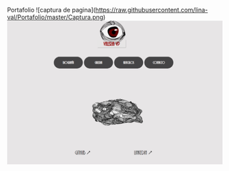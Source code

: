 Portafolio
<span>![</span><span>captura de pagina</span><span>]</span><span>(</span><span>https://raw.githubusercontent.com/lina-val/Portafolio/master/Captura.png</span><span>)</span>
<img src="https://raw.githubusercontent.com/lina-val/Portafolio/master/Captura.png" alt="Portafolio"/>
